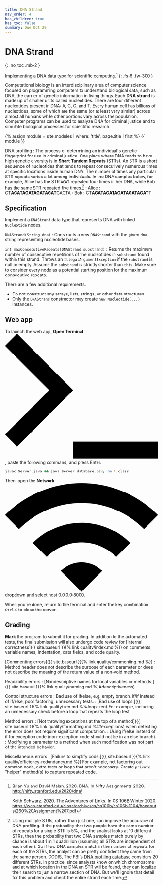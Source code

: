 ```yaml
---
title: DNA Strand
nav_order: 4
has_children: true
has_toc: false
summary: Due Oct 29
---
```


# DNA Strand
{: .no_toc .mb-2 }

Implementing a DNA data type for scientific computing.[^1]
{: .fs-6 .fw-300 }

[^1]: Brian Yu and David Malan. 2020. DNA. In Nifty Assignments 2020. <http://nifty.stanford.edu/2020/dna/>

      Keith Schwarz. 2020. The Adventures of Links. In CS 106B Winter 2020. <https://web.stanford.edu/class/archive/cs/cs106b/cs106b.1204/handouts/260%20Assignment%207.pdf>

Computational biology is an interdisciplinary area of computer science focused on programming computers to understand biological data, such as DNA, the carrier of genetic information in living things. Each **DNA strand** is made up of smaller units called nucleotides. There are four different nucleotides present in DNA: A, C, G, and T. Every human cell has billions of nucleotides, some of which are the same (or at least very similar) across almost all humans while other portions vary across the population. Computer programs can be used to analyze DNA for criminal justice and to simulate biological processes for scientific research.

{% assign module = site.modules | where: 'title', page.title | first %}
{{ module }}

DNA profiling
: The process of determining an individual's genetic fingerprint for use in criminal justice. One place where DNA tends to have high genetic diversity is in **Short Tandem Repeats** (STRs). An STR is a short sequence of nucleotides that tends to repeat consecutively numerous times at specific locations inside human DNA. The number of times any particular STR repeats varies a lot among individuals. In the DNA samples below, for example, Alice has the STR `AGAT` repeated four times in her DNA, while Bob has the same STR repeated five times.[^2]
: Alice
  : CT**AGATAGATAGATAGAT**GACTA
: Bob
  : CT**AGATAGATAGATAGATAGAT**T

[^2]: Using multiple STRs, rather than just one, can improve the accuracy of DNA profiling. If the probability that two people have the same number of repeats for a single STR is 5%, and the analyst looks at 10 different STRs, then the probability that two DNA samples match purely by chance is about 1 in 1 quadrillion (assuming all STRs are independent of each other). So if two DNA samples match in the number of repeats for each of the STRs, the analyst can be pretty confident they came from the same person. CODIS, The FBI's [DNA profiling database](https://www.fbi.gov/services/laboratory/biometric-analysis/codis/codis-and-ndis-fact-sheet) considers 20 different STRs. In practice, since analysts know on which chromosome and at which location in the DNA an STR will be found, they can localize their search to just a narrow section of DNA. But we'll ignore that detail for this problem and check the entire strand each time.

## Specification

Implement a `DNAStrand` data type that represents DNA with linked `Nucleotide` nodes.

`DNAStrand(String dna)`
: Constructs a new `DNAStrand` with the given `dna` string representing nucleotide bases.

`int maxConsecutiveRepeats(DNAStrand substrand)`
: Returns the maximum number of consecutive repetitions of the nucleotides in `substrand` found within this strand. Throws an `IllegalArgumentException` if the `substrand` is null or empty. Assume the `substrand` is strictly shorter than `this`. Make sure to consider every node as a potential starting position for the maximum consecutive repeats.

There are a few additional requirements.

- Do not construct any arrays, lists, strings, or other data structures.
- Only the `DNAStrand` constructor may create `new Nucleotide(...)` instances.

## Web app

To launch the web app, **Open Terminal** <svg class="inline-icon" xmlns="http://www.w3.org/2000/svg" viewBox="0 0 100 82" fill-rule="evenodd" stroke-linejoin="round" stroke-miterlimit="2" id="terminal"><path d="M44.518 70.139H100v11.097H44.518z"></path><path d="M7.845 73.347L0 65.502l28.826-28.828L0 7.845 7.845 0l36.673 36.674L7.845 73.347z" fill-rule="nonzero"></path></svg>, paste the following command, and press Enter.

```sh
javac Server.java && java Server database.csv; rm *.class
```

Then, open the **Network** <svg class="inline-icon" xmlns="http://www.w3.org/2000/svg" viewBox="0 0 100 71" fill-rule="evenodd" stroke-linejoin="round" stroke-miterlimit="2" id="wifi"><path d="M0 20.693l9.091 9.091c22.592-22.592 59.225-22.592 81.818 0L100 20.693c-27.593-27.59-72.363-27.59-100 0zm36.364 36.364L50 70.693l13.637-13.637c-7.502-7.545-19.727-7.545-27.273.001zM18.182 38.875l9.091 9.091c12.544-12.544 32.91-12.544 45.455 0l9.091-9.091c-17.544-17.545-46.046-17.545-63.637 0z" fill-rule="nonzero"></path></svg> dropdown and select host 0.0.0.0:8000.

When you're done, return to the terminal and enter the key combination `Ctrl` `C` to close the server.

## Grading

**Mark** the program to submit it for grading. In addition to the automated tests, the final submission will also undergo code review for [internal correctness]({{ site.baseurl }}{% link quality/index.md %}) on comments, variable names, indentation, data fields, and code quality.

[Commenting errors]({{ site.baseurl }}{% link quality/commenting.md %})
: Method header does not describe the purpose of each parameter or does not describe the meaning of the return value of a non-void method.

Readability errors
: [Nondescriptive names for local variables or methods.]({{ site.baseurl }}{% link quality/naming.md %}#descriptiveness)

Control structure errors
: Bad use of if/else, e.g. empty branch, if/if instead of if/else, poor factoring, unnecessary tests.
: [Bad use of loops.]({{ site.baseurl }}{% link quality/zen.md %}#loop-zen) For example, including an unnecessary check before a loop that repeats the loop test.

Method errors
: [Not throwing exceptions at the top of a method]({{ site.baseurl }}{% link quality/formatting.md %}#exceptions) when detecting the error does not require significant computation.
: Using if/else instead of if for exception code (non-exception code should not be in an else branch).
: Modifying a parameter to a method when such modification was not part of the intended behavior.

Miscellaneous errors
: [Failure to simplify code.]({{ site.baseurl }}{% link quality/efficiency-redundancy.md %}) For example, not factoring out common code, extra tests or loops that aren't necessary. Create `private` "helper" method(s) to capture repeated code.
